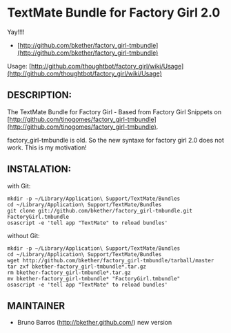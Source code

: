 TextMate Bundle for Factory Girl 2.0
====================================
Yay!!!!

* [http://github.com/bkether/factory_girl-tmbundle](http://github.com/bkether/factory_girl-tmbundle)

Usage: [http://github.com/thoughtbot/factory_girl/wiki/Usage](http://github.com/thoughtbot/factory_girl/wiki/Usage)

DESCRIPTION:
------------

The TextMate Bundle for Factory Girl - Based from Factory Girl Snippets on  [http://github.com/tinogomes/factory_girl-tmbundle](http://github.com/tinogomes/factory_girl-tmbundle).

factory_girl-tmbundle is old. So the new syntaxe for factory girl 2.0 does not work. This is my motivation!

INSTALATION:
------------

with Git:

    mkdir -p ~/Library/Application\ Support/TextMate/Bundles
    cd ~/Library/Application\ Support/TextMate/Bundles
    git clone git://github.com/bkether/factory_girl-tmbundle.git FactoryGirl.tmbundle
    osascript -e 'tell app "TextMate" to reload bundles'

without Git:

    mkdir -p ~/Library/Application\ Support/TextMate/Bundles
    cd ~/Library/Application\ Support/TextMate/Bundles
    wget http://github.com/bkether/factory_girl-tmbundle/tarball/master
    tar zxf bkether-factory_girl-tmbundle*.tar.gz
    rm bkether-factory_girl-tmbundle*.tar.gz
    mv bkether-factory_girl-tmbundle* "FactoryGirl.tmbundle"
    osascript -e 'tell app "TextMate" to reload bundles'

MAINTAINER
----------

* Bruno Barros (<http://bkether.github.com/>) new version